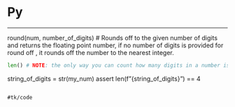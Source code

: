 # Py

- - - -
round(num, number_of_digits)    # Rounds off to the given number of digits and returns the floating point number, if no number of digits is provided for round off , it rounds off the number to the nearest integer.

```py
len() # NOTE: the only way you can count how many digits in a number is by turning it into a string, eg:
```

string_of_digits = str(my_num)
assert len(f”{string_of_digits}”) == 4
```

#tk/code
